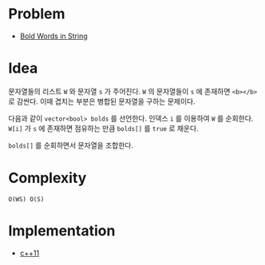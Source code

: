 # Problem

* [Bold Words in String](https://leetcode.com/problems/bold-words-in-string/)

# Idea

문자열들의 리스트 `W` 와 문자열 `s` 가 주어진다.
`W` 의 문자열들이 `s` 에 존재하면 `<b></b>` 로 감싼다.
이때 겹치는 부분은 병합된 문자열을 구하는 문제이다.

다음과 같이 `vector<bool> bolds` 를 선언한다. 인덱스 `i`
를 이용하여 `W` 를 순회한다. `W[i]` 가 `s` 에 존재하면
점유하는 만큼 `bolds[]` 를 `true` 로 채운다.

`bolds[]` 를 순회하면서 문자열을 조합한다.



# Complexity

```
O(WS) O(S)
```

# Implementation

* [c++11](a.cpp)
